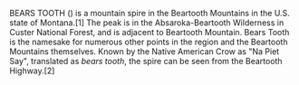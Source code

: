 BEARS TOOTH () is a mountain spire in the Beartooth Mountains in the U.S. state of Montana.[1] The peak is in the Absaroka-Beartooth Wilderness in Custer National Forest, and is adjacent to Beartooth Mountain. Bears Tooth is the namesake for numerous other points in the region and the Beartooth Mountains themselves. Known by the Native American Crow as "Na Piet Say", translated as _bears tooth_, the spire can be seen from the Beartooth Highway.[2]
